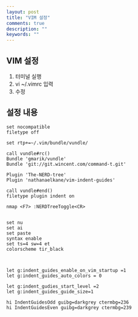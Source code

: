 ```yaml
---
layout: post
title: "VIM 설정"
comments: true
description: ""
keywords: ""
---
```


## VIM 설정
1. 터미널 실행
2. vi ~/.vimrc 입력
3. 수정

<div class='divider'></div>

## 설정 내용

```
set nocompatible
filetype off

set rtp+=~/.vim/bundle/vundle/

call vundle#rc()
Bundle 'gmarik/vundle'
Bundle 'git://git.wincent.com/command-t.git'

Plugin 'The-NERD-tree'
Plugin 'nathanaelkane/vim-indent-guides'

call vundle#end()
filetype plugin indent on

nmap <F7> :NERDTreeToggle<CR>


set nu
set ai
set paste
syntax enable
set ts=4 sw=4 et
colorscheme tir_black



let g:indent_guides_enable_on_vim_startup =1
let g:indent_guides_auto_colors = 0

let g:indent_gudies_start_level =2
let g:indent_guides_guide_size=1

hi IndentGuidesOdd guibg=darkgrey ctermbg=236
hi IndentGuidesEven guibg=darkgrey ctermbg=239

```

<div class='divider'></div>
